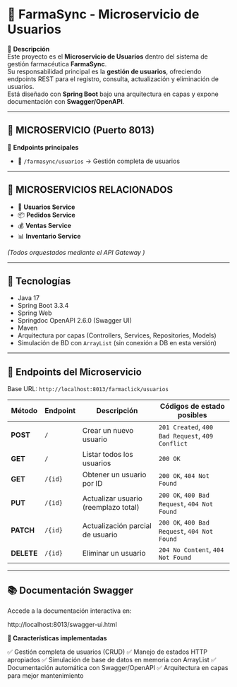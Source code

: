 # 👥 FarmaSync - Microservicio de Usuarios

🚀 **Descripción**  
Este proyecto es el **Microservicio de Usuarios** dentro del sistema de gestión farmacéutica **FarmaSync**.  
Su responsabilidad principal es la **gestión de usuarios**, ofreciendo endpoints REST para el registro, consulta, actualización y eliminación de usuarios.  
Está diseñado con **Spring Boot** bajo una arquitectura en capas y expone documentación con **Swagger/OpenAPI**.

---

## 🚀 MICROSERVICIO (Puerto 8013)

📌 **Endpoints principales**
- 📨 `/farmasync/usuarios` → Gestión completa de usuarios  

---

## 🏥 MICROSERVICIOS RELACIONADOS
- 👥 **Usuarios Service** 
- 📦 **Pedidos Service** 
- 💰 **Ventas Service**   
- 📊 **Inventario Service**   

*(Todos orquestados mediante el API Gateway )*

---

## 🔧 Tecnologías

- Java 17  
- Spring Boot 3.3.4  
- Spring Web  
- Springdoc OpenAPI 2.6.0 (Swagger UI)  
- Maven  
- Arquitectura por capas (Controllers, Services, Repositories, Models)  
- Simulación de BD con `ArrayList` (sin conexión a DB en esta versión)

---

## 🔌 Endpoints del Microservicio

Base URL: `http://localhost:8013/farmaclick/usuarios`

| Método   | Endpoint          | Descripción                         | Códigos de estado posibles |
|----------|-------------------|-------------------------------------|----------------------------|
| **POST**   | `/`               | Crear un nuevo usuario              | `201 Created`, `400 Bad Request`, `409 Conflict` |
| **GET**    | `/`               | Listar todos los usuarios           | `200 OK` |
| **GET**    | `/{id}`           | Obtener un usuario por ID           | `200 OK`, `404 Not Found` |
| **PUT**    | `/{id}`           | Actualizar usuario (reemplazo total)| `200 OK`, `400 Bad Request`, `404 Not Found` |
| **PATCH**  | `/{id}`           | Actualización parcial de usuario    | `200 OK`, `400 Bad Request`, `404 Not Found` |
| **DELETE** | `/{id}`           | Eliminar un usuario                 | `204 No Content`, `404 Not Found` |

---

## 📚 Documentación Swagger

Accede a la documentación interactiva en:

http://localhost:8013/swagger-ui.html

**📝 Características implementadas**

✅ Gestión completa de usuarios (CRUD)
✅ Manejo de estados HTTP apropiados
✅ Simulación de base de datos en memoria con ArrayList
✅ Documentación automática con Swagger/OpenAPI
✅ Arquitectura en capas para mejor mantenimiento
